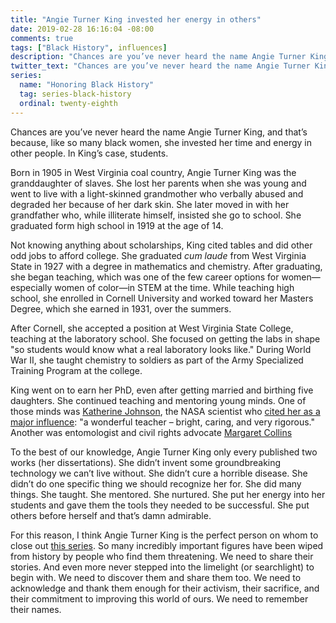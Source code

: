 ```yaml
---
title: "Angie Turner King invested her energy in others"
date: 2019-02-28 16:16:04 -08:00
comments: true
tags: ["Black History", influences]
description: "Chances are you’ve never heard the name Angie Turner King, and that’s because—like so many black women—she invested her time and energy in other people."
twitter_text: "Chances are you’ve never heard the name Angie Turner King, and that’s because—like so many black women—she invested her time and energy in other people"
series:
  name: "Honoring Black History"
  tag: series-black-history
  ordinal: twenty-eighth
---
```


Chances are you’ve never heard the name Angie Turner King, and that’s because, like so many black women, she invested her time and energy in other people. In King’s case, students.

<!-- more -->

Born in 1905 in West Virginia coal country, Angie Turner King was the granddaughter of slaves. She lost her parents when she was young and went to live with a light-skinned grandmother who verbally abused and degraded her because of her dark skin. She later moved in with her grandfather who, while illiterate himself, insisted she go to school. She graduated form high school in 1919 at the age of 14.

Not knowing anything about scholarships, King cited tables and did other odd jobs to afford college. She graduated <i>cum laude</i> from West Virginia State in 1927 with a degree in mathematics and chemistry. After graduating, she began teaching, which was one of the few career options for women—especially women of color—in STEM at the time. While teaching high school, she enrolled in Cornell University and worked toward her Masters Degree, which she earned in 1931, over the summers.

After Cornell, she accepted a position at West Virginia State College, teaching at the laboratory school. She focused on getting the labs in shape "so students would know what a real laboratory looks like." During World War II, she taught chemistry to soldiers as part of the Army Specialized Training Program at the college.

King went on to earn her PhD, even after getting married and birthing five daughters. She continued teaching and mentoring young minds. One of those minds was [Katherine Johnson](/notebook/katherine-johnson-took-us-to-the-moon-and-back/), the NASA scientist who [cited her as a major influence](https://books.google.com/books?id=75bnncOVqEIC&printsec=frontcover&dq=wini+warren+black+women&hl=en&sa=X&ved=0ahUKEwjz24X525rSAhVL_4MKHQp6C-gQ6AEIHDAA#v=onepage&q=katherine%20goble%20johnson&f=false): "a wonderful teacher – bright, caring, and very rigorous." Another was entomologist and civil rights advocate [Margaret Collins](/notebook/margaret-collins-used-biology-to-push-for-equality/)

To the best of our knowledge, Angie Turner King only every published two works (her dissertations). She didn’t invent some groundbreaking technology we can’t live without. She didn’t cure a horrible disease. She didn’t do one specific thing we should recognize her for. She did many things. She taught. She mentored. She nurtured. She put her energy into her students and gave them the tools they needed to be successful. She put others before herself and that’s damn admirable.

For this reason, I think Angie Turner King is the perfect person on whom to close out [this series](/tags/black-history/). So many incredibly important figures have been wiped from history by people who find them threatening. We need to share their stories. And even more never stepped into the limelight (or searchlight) to begin with. We need to discover them and share them too. We need to acknowledge and thank them enough for their activism, their sacrifice, and their commitment to improving this world of ours. We need to remember their names.